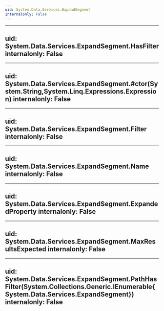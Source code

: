 ```yaml
---
uid: System.Data.Services.ExpandSegment
internalonly: False
---
```


---
uid: System.Data.Services.ExpandSegment.HasFilter
internalonly: False
---

---
uid: System.Data.Services.ExpandSegment.#ctor(System.String,System.Linq.Expressions.Expression)
internalonly: False
---

---
uid: System.Data.Services.ExpandSegment.Filter
internalonly: False
---

---
uid: System.Data.Services.ExpandSegment.Name
internalonly: False
---

---
uid: System.Data.Services.ExpandSegment.ExpandedProperty
internalonly: False
---

---
uid: System.Data.Services.ExpandSegment.MaxResultsExpected
internalonly: False
---

---
uid: System.Data.Services.ExpandSegment.PathHasFilter(System.Collections.Generic.IEnumerable{System.Data.Services.ExpandSegment})
internalonly: False
---
